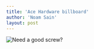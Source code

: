 ```yaml
---
title: 'Ace Hardware billboard'
author: 'Noam Sain'
layout: post
---
```


![Need a good screw?](https://1.bp.blogspot.com/_8aN4krk1nsk/S231UMTtRuI/AAAAAAAAAWM/7oTZtMBO-Ig/s1024/image-2.jpg "Need a good screw?")
